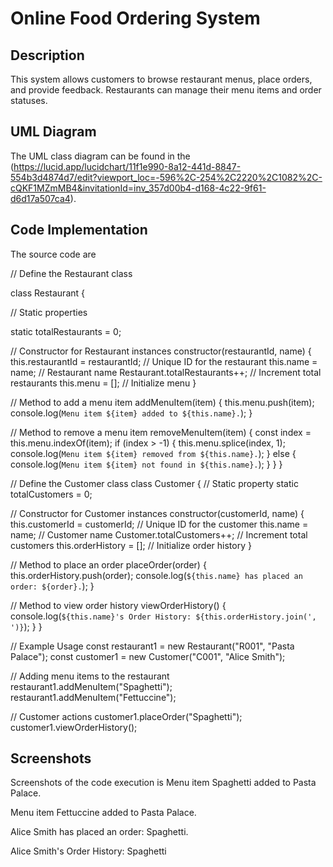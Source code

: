 # Online Food Ordering System

## Description
This system allows customers to browse restaurant menus, place orders, and provide feedback. Restaurants can manage their menu items and order statuses.

## UML Diagram
The UML class diagram can be found in the (https://lucid.app/lucidchart/11f1e990-8a12-441d-8847-554b3d4874d7/edit?viewport_loc=-596%2C-254%2C2220%2C1082%2C-cQKF1MZmMB4&invitationId=inv_357d00b4-d168-4c22-9f61-d6d17a507ca4).

## Code Implementation
The source code are

// Define the Restaurant class

class Restaurant {

  // Static properties
  
  static totalRestaurants = 0;

  // Constructor for Restaurant instances
  constructor(restaurantId, name) {
    this.restaurantId = restaurantId; // Unique ID for the restaurant
    this.name = name; // Restaurant name
    Restaurant.totalRestaurants++; // Increment total restaurants
    this.menu = []; // Initialize menu
  }

  // Method to add a menu item
  addMenuItem(item) {
    this.menu.push(item);
    console.log(`Menu item ${item} added to ${this.name}.`);
  }

  // Method to remove a menu item
  removeMenuItem(item) {
    const index = this.menu.indexOf(item);
    if (index > -1) {
      this.menu.splice(index, 1);
      console.log(`Menu item ${item} removed from ${this.name}.`);
    } else {
      console.log(`Menu item ${item} not found in ${this.name}.`);
    }
  }
}

// Define the Customer class
class Customer {
  // Static property
  static totalCustomers = 0;

  // Constructor for Customer instances
  constructor(customerId, name) {
    this.customerId = customerId; // Unique ID for the customer
    this.name = name; // Customer name
    Customer.totalCustomers++; // Increment total customers
    this.orderHistory = []; // Initialize order history
  }

  // Method to place an order
  placeOrder(order) {
    this.orderHistory.push(order);
    console.log(`${this.name} has placed an order: ${order}.`);
  }

  // Method to view order history
  viewOrderHistory() {
    console.log(`${this.name}'s Order History: ${this.orderHistory.join(', ')}`);
  }
}

// Example Usage
const restaurant1 = new Restaurant("R001", "Pasta Palace");
const customer1 = new Customer("C001", "Alice Smith");

// Adding menu items to the restaurant
restaurant1.addMenuItem("Spaghetti");
restaurant1.addMenuItem("Fettuccine");

// Customer actions
customer1.placeOrder("Spaghetti");
customer1.viewOrderHistory(); 

## Screenshots
Screenshots of the code execution is
Menu item Spaghetti added to Pasta Palace.

Menu item Fettuccine added to Pasta Palace.

Alice Smith has placed an order: Spaghetti.

Alice Smith's Order History: Spaghetti
